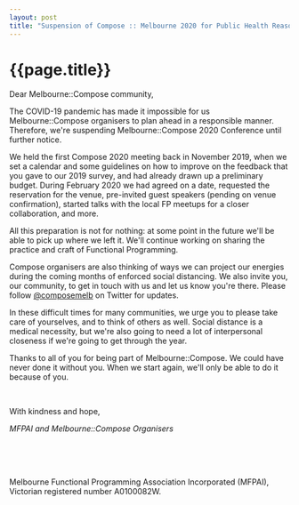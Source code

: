 ```yaml
---
layout: post
title: "Suspension of Compose :: Melbourne 2020 for Public Health Reasons"
---
```


# {{page.title}}

Dear Melbourne::Compose community,

The COVID-19 pandemic has made it impossible for us Melbourne::Compose
organisers to plan ahead in a responsible manner. Therefore, we're suspending
Melbourne::Compose 2020 Conference until further notice.

We held the first Compose 2020 meeting back in November 2019, when we set
a calendar and some guidelines on how to improve on the feedback that you gave
to our 2019 survey, and had already drawn up a preliminary budget. During
February 2020 we had agreed on a date, requested the reservation for the venue,
pre-invited guest speakers (pending on venue confirmation), started talks with
the local FP meetups for a closer collaboration, and more.

All this preparation is not for nothing: at some point in the future we'll be
able to pick up where we left it. We'll continue working on sharing the
practice and craft of Functional Programming.

Compose organisers are also thinking of ways we can project our energies during
the coming months of enforced social distancing. We also invite you, our
community, to get in touch with us and let us know you're there. Please follow
[@composemelb](https://twitter.com/composemelb) on Twitter for updates.

In these difficult times for many communities, we urge you to please take care of yourselves, and to think of others as well. Social distance is a medical necessity, but we're also going to need a lot of interpersonal closeness if we're going to get through the year.

Thanks to all of you for being part of Melbourne::Compose. We could have never
done it without you. When we start again, we'll only be able to do it because
of you.

<br>

With kindness and hope,

*MFPAI and Melbourne::Compose Organisers*

<br> <br> <br>

Melbourne Functional Programming Association Incorporated (MFPAI), Victorian
registered number A0100082W.
